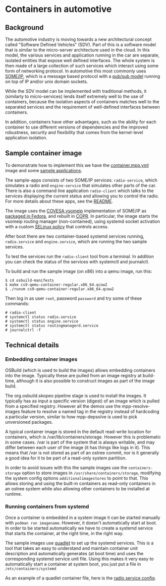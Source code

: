 # Containers in automotive

## Background

The automotive industry is moving towards a new architectural concept
called "Software Defined Vehicles" (SDV). Part of this is a software
model that is similar to the micro-server architecture used in the
cloud. In this model, the various services and application running in
the car are separate, isolated entities that expose well defined
interfaces. The whole system is then made of a large collection of
such services which interact using some form of networking
protocol. In automotive this most commonly uses
[SOME/IP](https://some-ip.com/), which is a message based protocol
with a [pub/sub
model](https://en.wikipedia.org/wiki/Publish%E2%80%93subscribe_pattern)
running on top of IP and/or unix domain sockets.

While the SDV model can be implemented with traditional methods, it
(similarly to micro-services) lends itself extremely well to the use
of containers, because the isolation aspects of containers matches
well to the separated services and the requirement of well-defined
interfaces between containers.

In addition, containers have other advantages, such as the ability for
each container to use different versions of dependencies and the
improved robustness, security and flexibility that comes from the
kernel-level application isolation.

## Sample container image

To demonstrate how to implement this we have the
[container.mpp.yml](https://gitlab.com/redhat/automotive/automotive-sig/-/blob/main/osbuild-manifests/cs9/container.mpp.yml)
image and some [sample
applications](https://gitlab.com/redhat/automotive/automotive-sig/-/tree/main/sample-apps).

The sample-apps consists of two SOME/IP services: `radio-service`,
which simulates a radio and `engine-service` that simulates other
parts of the car. There is also a command line application
`radio-client` which talks to the services displaying the current
status and allowing you to control the radio. For more details about
these apps, see the
[README](https://gitlab.com/redhat/automotive/automotive-sig/-/blob/main/sample-apps/README.md).

The image uses the [COVESA vsomeip](https://github.com/COVESA/vsomeip)
implementation of SOME/IP as [packaged in
Fedora](https://src.fedoraproject.org/rpms/vsomeip3/tree/rawhide), and
rebuilt in
[COPR](https://copr.fedorainfracloud.org/coprs/alexl/cs9-sample-images/). In
particular, the image starts the vsomeip routing manager
(non-contained), using systemd socket activation with a custom
[SELinux
policy](https://src.fedoraproject.org/rpms/vsomeip3/blob/rawhide/f/vsomeip.te)
that controls access.

After boot there are two container-based systemd services running,
`radio.service` and `engine.service`, which are running the two sample
services.

To test the services run the `radio-client` tool from a terminal. In
addition you can check the status of the services with systemctl and
journalctl.

To build and run the sample image (on x86) into a qemu image, run this:

```
$ cd osbuild-manifests
$ make cs9-qemu-container-regular.x86_64.qcow2
$ ./runvm cs9-qemu-container-regular.x86_64.qcow2
```

Then log in as user `root`, password `password` and try some of these commands:

```
# radio-client
# systemctl status radio.service
# systemctl status engine.service
# systemctl status routingmanagerd.service
# journalctrl -f
```

## Technical details

### Embedding container images

OSBuild (which is used to build the images) allows embedding
containers into the image. Typically these are pulled from an image
registry at build-time, although it is also possible to construct
images as part of the image build.

The org.osbuild.skopeo pipeline stage is used to install the images.
It typically has as input a specific version (digest) of an image
which is pulled from a specified registry. However all the demos
use the mpp-resolve-images feature to resolve a named tag in the
registry instead of hardcoding a particular version, similar to
how mpp-depsolve is used to pick unversioned packages.

A typical container image is stored in the default read-write location
for containers, which is /var/lib/containers/storage. However this is
problematic in some cases. /var is part of the system that is always
writable, and may differ between each user of the image (it has things
like logs in it). This means that /var is not stored as part of an
ostree commit, nor is it generally a good idea for it to be part of a
read-only system partition.

In order to avoid issues with this the sample images use the
`containers-storage` option to store images in
`/usr/share/containers/storage`, modifying the system config options
`additionalimagestores` to point to that. This allows storing and
using the built-in containers as read-only containers in an ostree
system while also allowing other containers to be installed at
runtime.

### Running containers from systemd

Once a container is embedded in a system image it can be started
manually with `podman run imagename`. However, it doesn't
automatically start at boot. In order to be started automatically we
have to create a systemd service that starts the container, at the
right time, in the right way.

The sample images use [quadlet](https://github.com/containers/quadlet)
to set up the systemd services. This is a tool that takes an easy to
understand and maintain container unit description and automatically
generates (at boot time) and uses the corresponding systemd service
unit file. Using this makes it very easy to automatically start a
container at system boot, you just put a file in `/etc/containers/systemd`

As an example of a quadlet container file, here is the [radio service
config](https://gitlab.com/redhat/automotive/automotive-sig/-/blob/main/osbuild-manifests/files/radio.container).
